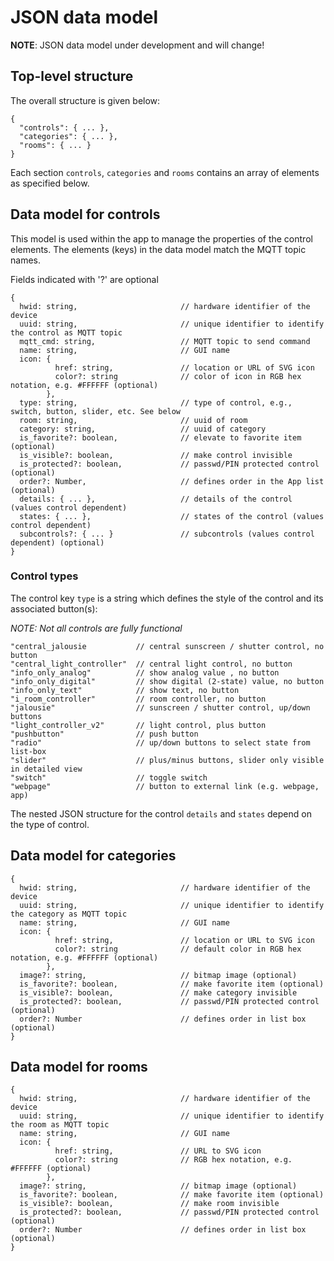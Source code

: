 # JSON data model

**NOTE**: JSON data model under development and will change!

## Top-level structure

The overall structure is given below:

```
{
  "controls": { ... },
  "categories": { ... },
  "rooms": { ... }
}
```

Each section `controls`, `categories` and `rooms` contains an array of elements as specified below.

## Data model for controls

This model is used within the app to manage the properties of the control elements. The elements (keys) in the data model match the MQTT topic names.

Fields indicated with '?' are optional

```
{
  hwid: string,                       // hardware identifier of the device
  uuid: string,                       // unique identifier to identify the control as MQTT topic
  mqtt_cmd: string,                   // MQTT topic to send command
  name: string,                       // GUI name
  icon: {
          href: string,               // location or URL of SVG icon
          color?: string              // color of icon in RGB hex notation, e.g. #FFFFFF (optional)
        },
  type: string,                       // type of control, e.g., switch, button, slider, etc. See below
  room: string,                       // uuid of room
  category: string,                   // uuid of category
  is_favorite?: boolean,              // elevate to favorite item (optional)
  is_visible?: boolean,               // make control invisible
  is_protected?: boolean,             // passwd/PIN protected control (optional)
  order?: Number,                     // defines order in the App list (optional)
  details: { ... },                   // details of the control (values control dependent)
  states: { ... },                    // states of the control (values control dependent)
  subcontrols?: { ... }               // subcontrols (values control dependent) (optional)
}
```

### Control types

The control key `type` is a string which defines the style of the control and its associated button(s):

*NOTE: Not all controls are fully functional*

```
"central_jalousie           // central sunscreen / shutter control, no button
"central_light_controller"  // central light control, no button
"info_only_analog"          // show analog value , no button
"info_only_digital"         // show digital (2-state) value, no button
"info_only_text"            // show text, no button
"i_room_controller"         // room controller, no button
"jalousie"                  // sunscreen / shutter control, up/down buttons
"light_controller_v2"       // light control, plus button
"pushbutton"                // push button
"radio"                     // up/down buttons to select state from list-box
"slider"                    // plus/minus buttons, slider only visible in detailed view
"switch"                    // toggle switch
"webpage"                   // button to external link (e.g. webpage, app)
```

The nested JSON structure for the control `details` and `states` depend on the type of control.

## Data model for categories

```
{
  hwid: string,                       // hardware identifier of the device
  uuid: string,                       // unique identifier to identify the category as MQTT topic
  name: string,                       // GUI name
  icon: {
          href: string,               // location or URL to SVG icon
          color?: string              // default color in RGB hex notation, e.g. #FFFFFF (optional)
        },
  image?: string,                     // bitmap image (optional)
  is_favorite?: boolean,              // make favorite item (optional)
  is_visible?: boolean,               // make category invisible
  is_protected?: boolean,             // passwd/PIN protected control (optional)
  order?: Number                      // defines order in list box (optional)
}
```

## Data model for rooms

```
{
  hwid: string,                       // hardware identifier of the device
  uuid: string,                       // unique identifier to identify the room as MQTT topic
  name: string,                       // GUI name
  icon: {
          href: string,               // URL to SVG icon
          color?: string              // RGB hex notation, e.g. #FFFFFF (optional)
        },
  image?: string,                     // bitmap image (optional)
  is_favorite?: boolean,              // make favorite item (optional)
  is_visible?: boolean,               // make room invisible
  is_protected?: boolean,             // passwd/PIN protected control (optional)
  order?: Number                      // defines order in list box (optional)
}
```
